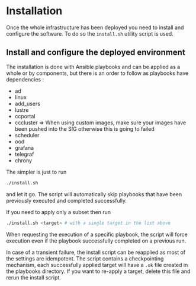 # Installation
Once the whole infrastructure has been deployed you need to install and configure the software. To do so the `install.sh` utility script is used.

## Install and configure the deployed environment
The installation is done with Ansible playbooks and can be applied as a whole or by components, but there is an order to follow as playbooks have dependencies :
- ad
- linux
- add_users
- lustre
- ccportal
- cccluster => When using custom images, make sure your images have been pushed into the SIG otherwise this is going to failed
- scheduler
- ood
- grafana
- telegraf
- chrony

The simpler is just to run 
```bash
./install.sh
```
and let it go. The script will automatically skip playbooks that have been previously executed and completed successfully.

If you need to apply only a subset then run 
```bash
./install.sh <target> # with a single target in the list above
```
When requesting the execution of a specific playbook, the script will force execution even if the playbook successfully completed on a previous run.

In case of a transient failure, the install script can be reapplied as most of the settings are idempotent. The script contains a checkpointing mechanism, each successfully applied target will have a `.ok` file created in the playbooks directory. If you want to re-apply a target, delete this file and rerun the install script.
